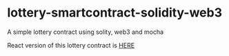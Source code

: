 # lottery-smartcontract-solidity-web3
A simple lottery contract using solity, web3 and mocha

React version of this lottery contract is [HERE](https://github.com/zelva3/lottery-smart-contract-web3-reactjs.git)

